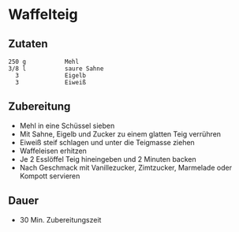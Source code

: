 # Waffelteig

## Zutaten 

    250 g           Mehl
    3/8 l           saure Sahne
      3             Eigelb
      3             Eiweiß

## Zubereitung

- Mehl in eine Schüssel sieben
- Mit Sahne, Eigelb und Zucker zu einem glatten Teig verrühren
- Eiweiß steif schlagen und unter die Teigmasse ziehen
- Waffeleisen erhitzen
- Je 2 Esslöffel Teig hineingeben und 2 Minuten backen
- Nach Geschmack mit Vanillezucker, Zimtzucker, Marmelade oder Kompott servieren

## Dauer
- 30 Min. Zubereitungszeit
